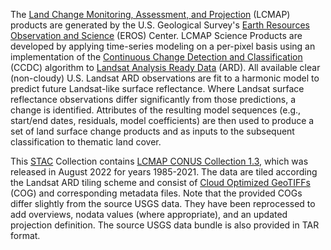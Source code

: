 The [Land Change Monitoring, Assessment, and Projection](https://www.usgs.gov/special-topics/lcmap) (LCMAP) products are generated by the U.S. Geological Survey's [Earth Resources Observation and Science](https://www.usgs.gov/centers/eros) (EROS) Center. LCMAP Science Products are developed by applying time-series modeling on a per-pixel basis using an implementation of the [Continuous Change Detection and Classification](https://doi.org/10.1016/j.rse.2014.01.011) (CCDC) algorithm to [Landsat Analysis Ready Data](https://www.usgs.gov/landsat-missions/landsat-us-analysis-ready-data) (ARD). All available clear (non-cloudy) U.S. Landsat ARD observations are fit to a harmonic model to predict future Landsat-like surface reflectance. Where Landsat surface reflectance observations differ significantly from those predictions, a change is identified. Attributes of the resulting model sequences (e.g., start/end dates, residuals, model coefficients) are then used to produce a set of land surface change products and as inputs to the subsequent classification to thematic land cover. 

This [STAC](https://stacspec.org/en) Collection contains [LCMAP CONUS Collection 1.3](https://www.usgs.gov/special-topics/lcmap/collection-13-conus-science-products), which was released in August 2022 for years 1985-2021. The data are tiled according the Landsat ARD tiling scheme and consist of [Cloud Optimized GeoTIFFs](https://www.cogeo.org/) (COG) and corresponding metadata files. Note that the provided COGs differ slightly from the source USGS data. They have been reprocessed to add overviews, nodata values (where appropriate), and an updated projection definition. The source USGS data bundle is also provided in TAR format.
